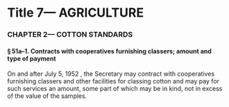 
# Title 7— AGRICULTURE
### CHAPTER 2— COTTON STANDARDS
#### § 51a–1. Contracts with cooperatives furnishing classers; amount and type of payment

On and after July 5, 1952 , the Secretary may contract with cooperatives furnishing classers and other facilities for classing cotton and may pay for such services an amount, some part of which may be in kind, not in excess of the value of the samples.
